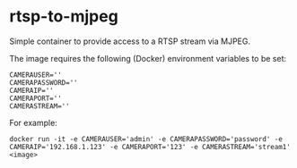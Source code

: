 # rtsp-to-mjpeg
Simple container to provide access to a RTSP stream via MJPEG.

The image requires the following (Docker) environment variables to be set:
```
CAMERAUSER=''
CAMERAPASSWORD=''
CAMERAIP=''
CAMERAPORT=''
CAMERASTREAM=''
```

For example:
```
docker run -it -e CAMERAUSER='admin' -e CAMERAPASSWORD='password' -e CAMERAIP='192.168.1.123' -e CAMERAPORT='123' -e CAMERASTREAM='stream1' <image>
```
